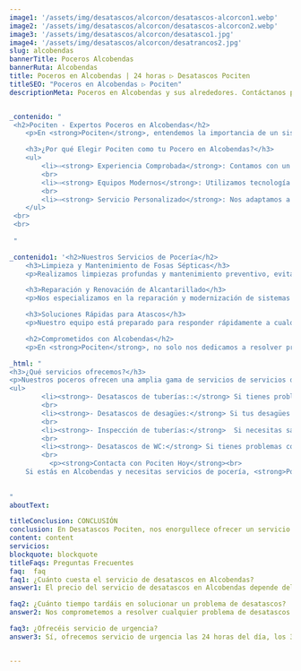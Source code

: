 ```yaml
---
image1: '/assets/img/desatascos/alcorcon/desatascos-alcorcon1.webp'
image2: '/assets/img/desatascos/alcorcon/desatascos-alcorcon2.webp'
image3: '/assets/img/desatascos/alcorcon/desatasco1.jpg'
image4: '/assets/img/desatascos/alcorcon/desatrancos2.jpg'
slug: alcobendas
bannerTitle: Poceros Alcobendas
bannerRuta: Alcobendas
title: Poceros en Alcobendas | 24 horas ▷ Desatascos Pociten
titleSEO: "Poceros en Alcobendas ▷ Pociten"
descriptionMeta: Poceros en Alcobendas y sus alrededores. Contáctanos para solucionar tus problemas de tuberías y desagües. Desatascos Pociten.


_contenido: "
 <h2>Pociten - Expertos Poceros en Alcobendas</h2>
    <p>En <strong>Pociten</strong>, entendemos la importancia de un sistema de saneamiento eficiente. Con años de experiencia en Alcobendas, nos hemos posicionado como líderes en servicios de pocería, brindando soluciones efectivas y rápidas para todos nuestros clientes.</p>

    <h3>¿Por qué Elegir Pociten como tu Pocero en Alcobendas?</h3>
    <ul>
        <li>⇨<strong> Experiencia Comprobada</strong>: Contamos con un equipo de profesionales altamente cualificados.</li>
        <br>
        <li>⇨<strong> Equipos Modernos</strong>: Utilizamos tecnología de vanguardia para diagnósticos y reparaciones precisas.</li>
        <br>
        <li>⇨<strong> Servicio Personalizado</strong>: Nos adaptamos a las necesidades específicas de cada cliente.</li>
    </ul>
 <br>
 <br>
 
 "

_contenido1: '<h2>Nuestros Servicios de Pocería</h2>
    <h3>Limpieza y Mantenimiento de Fosas Sépticas</h3>
    <p>Realizamos limpiezas profundas y mantenimiento preventivo, evitando futuros problemas y atascos.</p>

    <h3>Reparación y Renovación de Alcantarillado</h3>
    <p>Nos especializamos en la reparación y modernización de sistemas de alcantarillado, garantizando un servicio eficiente y duradero.</p>

    <h3>Soluciones Rápidas para Atascos</h3>
    <p>Nuestro equipo está preparado para responder rápidamente a cualquier emergencia de atasco, minimizando las molestias.</p>

    <h2>Comprometidos con Alcobendas</h2>
    <p>En <strong>Pociten</strong>, no solo nos dedicamos a resolver problemas de pocería; nos comprometemos con la comunidad de Alcobendas, trabajando para mejorar la calidad de vida de nuestros vecinos.</p>'

_html: "
<h3>¿Qué servicios ofrecemos?</h3>
<p>Nuestros poceros ofrecen una amplia gama de servicios de servicios de pocería para satisfacer las necesidades de todos nuestros clientes. Algunos de nuestros servicios más populares son:</p>
<ul>
		<li><strong>- Desatascos de tuberías::</strong> Si tienes problemas con tus tuberías, podemos ayudarte a solucionarlos. Utilizamos técnicas innovadoras para localizar el problema y solucionarlo de manera rápida y efectiva.</li>
        <br>
		<li><strong>- Desatascos de desagües:</strong> Si tus desagües están obstruidos, podemos ayudarte a desatascarlos. Utilizamos herramientas especializadas para limpiar tus desagües y evitar futuros problemas de obstrucciones.</li>
        <br>
		<li><strong>- Inspección de tuberías:</strong>  Si necesitas saber el estado de tus tuberías, podemos realizar una inspección de las mismas. Utilizamos cámaras de última generación para localizar cualquier problema que puedan tener tus tuberías.</li>
        <br>
		<li><strong>- Desatascos de WC:</strong> Si tienes problemas con tu WC, no dudes en contactar con nosotros. Ofrecemos un servicio rápido y efectivo para solucionar cualquier problema que puedas tener.</li>
        <br>
          <p><strong>Contacta con Pociten Hoy</strong><br>
    Si estás en Alcobendas y necesitas servicios de pocería, <strong>Pociten</strong> es tu mejor opción. ¡Contacta con nosotros y descubre cómo podemos ayudarte!</p>
        
	    
"
aboutText: 

titleConclusion: CONCLUSIÓN
conclusion: En Desatascos Pociten, nos enorgullece ofrecer un servicio de calidad y confianza a todos nuestros clientes en Alcobendas y sus alrededores. Si tienes problemas con tus tuberías, desagües, WC o cualquier otra obstrucción, no dudes en contactar con nosotros. Ofrecemos servicios personalizados y competitivos para garantizar una solución rápida y efectiva a cualquier problema de desatascos. ¡Los desatascos en Alcobendas nunca han sido tan fáciles!
content: content
servicios: 
blockquote: blockquote
titleFaqs: Preguntas Frecuentes
faq:  faq
faq1: ¿Cuánto cuesta el servicio de desatascos en Alcobendas?
answer1: El precio del servicio de desatascos en Alcobendas depende del tipo de problema y la complejidad de la reparación. En Desatascos Pociten, ofrecemos presupuestos personalizados y competitivos a todos nuestros clientes. No dudes en contactar con nosotros para recibir una estimación gratuita y sin compromiso.

faq2: ¿Cuánto tiempo tardáis en solucionar un problema de desatascos?
answer2: Nos comprometemos a resolver cualquier problema de desatascos de manera rápida y efectiva. El tiempo que tardamos en solucionar un problema depende de la complejidad del mismo, pero siempre intentamos ofrecer un servicio rápido y eficaz para minimizar las molestias a nuestros clientes.

faq3: ¿Ofrecéis servicio de urgencia?
answer3: Sí, ofrecemos servicio de urgencia las 24 horas del día, los 365 días del año. Si tienes un problema de desatascos urgente, no dudes en contactar con nosotros para recibir una atención rápida y efectiva.


---
```

